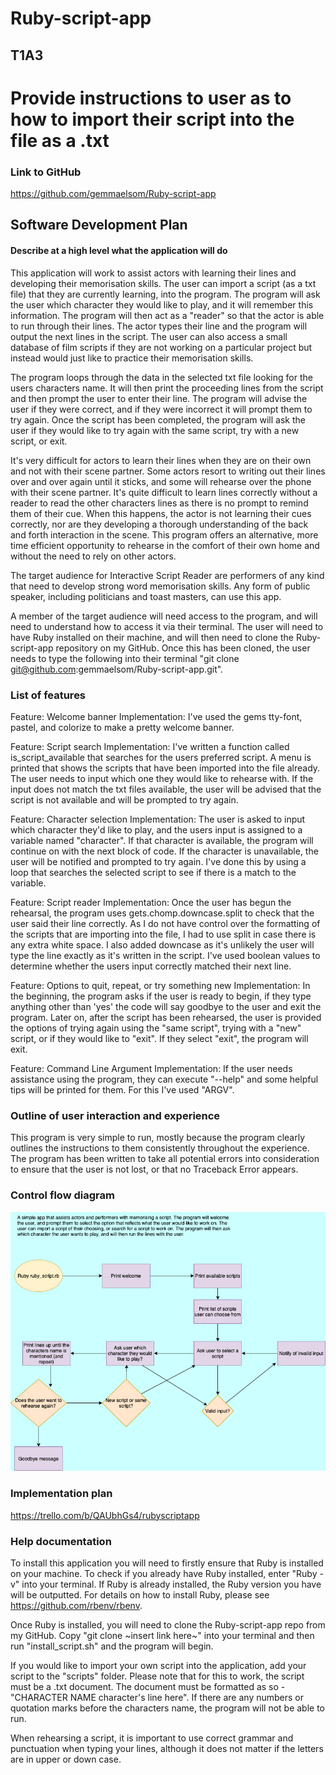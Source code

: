 # Ruby-script-app
## T1A3 

# Provide instructions to user as to how to import their script into the file as a .txt

### Link to GitHub
https://github.com/gemmaelsom/Ruby-script-app

## Software Development Plan
#### Describe at a high level what the application will do
This application will work to assist actors with learning their lines and developing their memorisation skills. The user can import a script (as a txt file) that they are currently learning, into the program. The program will ask the user which character they would like to play, and it will remember this information. The program will then act as a "reader" so that the actor is able to run through their lines. The actor types their line and the program will output the next lines in the script. The user can also access a small database of film scripts if they are not working on a particular project but instead would just like to practice their memorisation skills. 

The program loops through the data in the selected txt file looking for the users characters name. It will then print the proceeding lines from the script and then prompt the user to enter their line. The program will advise the user if they were correct, and if they were incorrect it will prompt them to try again. Once the script has been completed, the program will ask the user if they would like to try again with the same script, try with a new script, or exit.

It's very difficult for actors to learn their lines when they are on their own and not with their scene partner. Some actors resort to writing out their lines over and over again until it sticks, and some will rehearse over the phone with their scene partner. It's quite difficult to learn lines correctly without a reader to read the other characters lines as there is no prompt to remind them of their cue. When this happens, the actor is not learning their cues correctly, nor are they developing a thorough understanding of the back and forth interaction in the scene. This program offers an alternative, more time efficient opportunity to rehearse in the comfort of their own home and without the need to rely on other actors.

The target audience for Interactive Script Reader are performers of any kind that need to develop strong word memorisation skills. Any form of public speaker, including politicians and toast masters, can use this app. 

A member of the target audience will need access to the program, and will need to understand how to access it via their terminal. The user will need to have Ruby installed on their machine, and will then need to clone the Ruby-script-app repository on my GitHub. Once this has been cloned, the user needs to type the following into their terminal "git clone git@github.com:gemmaelsom/Ruby-script-app.git".

### List of features

Feature: Welcome banner
Implementation: I've used the gems tty-font, pastel, and colorize to make a pretty welcome banner. 

Feature: Script search
Implementation: I've written a function called is_script_available that searches for the users preferred script. A menu is printed that shows the scripts that have been imported into the file already. The user needs to input which one they would like to rehearse with. If the input does not match the txt files available, the user will be advised that the script is not available and will be prompted to try again. 

Feature: Character selection
Implementation: The user is asked to input which character they'd like to play, and the users input is assigned to a variable named "character". If that character is available, the program will continue on with the next block of code. If the character is unavailable, the user will be notified and prompted to try again. I've done this by using a loop that searches the selected script to see if there is a match to the variable.

Feature: Script reader
Implementation: Once the user has begun the rehearsal, the program uses gets.chomp.downcase.split to check that the user said their line correctly. As I do not have control over the formatting of the scripts that are importing into the file, I had to use split in case there is any extra white space. I also added downcase as it's unlikely the user will type the line exactly as it's written in the script. I've used boolean values to determine whether the users input correctly matched their next line.

Feature: Options to quit, repeat, or try something new
Implementation: In the beginning, the program asks if the user is ready to begin, if they type anything other than 'yes' the code will say goodbye to the user and exit the program. Later on, after the script has been rehearsed, the user is provided the options of trying again using the "same script", trying with a "new" script, or if they would like to "exit". If they select "exit", the program will exit. 

Feature: Command Line Argument
Implementation: If the user needs assistance using the program, they can execute "--help" and some helpful tips will be printed for them. For this I've used "ARGV".

### Outline of user interaction and experience

This program is very simple to run, mostly because the program clearly outlines the instructions to them consistently throughout the experience. The program has been written to take all potential errors into consideration to ensure that the user is not lost, or that no Traceback Error appears. 

### Control flow diagram
![Control flow diagram](/controlflow.png)

### Implementation plan
https://trello.com/b/QAUbhGs4/rubyscriptapp


### Help documentation

To install this application you will need to firstly ensure that Ruby is installed on your machine. To check if you already have Ruby installed, enter "Ruby -v" into your terminal. If Ruby is already installed, the Ruby version you have will be outputted. For details on how to install Ruby, please see https://github.com/rbenv/rbenv. 

Once Ruby is installed, you will need to clone the Ruby-script-app repo from my GitHub. Copy "git clone ~insert link here~" into your terminal and then run "install_script.sh" and the program will begin. 

If you would like to import your own script into the application, add your script to the "scripts" folder. Please note that for this to work, the script must be a .txt document. The document must be formatted as so - "CHARACTER NAME    character's line here". If there are any numbers or quotation marks before the characters name, the program will not be able to run. 

When rehearsing a script, it is important to use correct grammar and punctuation when typing your lines, although it does not matter if the letters are in upper or down case. 